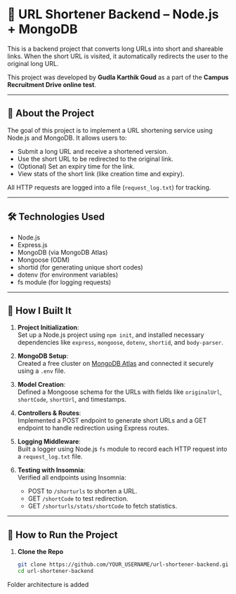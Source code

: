 # 🔗 URL Shortener Backend – Node.js + MongoDB

This is a backend project that converts long URLs into short and shareable links. When the short URL is visited, it automatically redirects the user to the original long URL.

This project was developed by **Gudla Karthik Goud** as a part of the **Campus Recruitment Drive online test**.

---

## 📌 About the Project

The goal of this project is to implement a URL shortening service using Node.js and MongoDB. It allows users to:

- Submit a long URL and receive a shortened version.
- Use the short URL to be redirected to the original link.
- (Optional) Set an expiry time for the link.
- View stats of the short link (like creation time and expiry).

All HTTP requests are logged into a file (`request_log.txt`) for tracking.

---

## 🛠️ Technologies Used

- Node.js
- Express.js
- MongoDB (via MongoDB Atlas)
- Mongoose (ODM)
- shortid (for generating unique short codes)
- dotenv (for environment variables)
- fs module (for logging requests)

---

## 🚀 How I Built It

1. **Project Initialization**:  
   Set up a Node.js project using `npm init`, and installed necessary dependencies like `express`, `mongoose`, `dotenv`, `shortid`, and `body-parser`.

2. **MongoDB Setup**:  
   Created a free cluster on [MongoDB Atlas](https://www.mongodb.com/cloud/atlas) and connected it securely using a `.env` file.

3. **Model Creation**:  
   Defined a Mongoose schema for the URLs with fields like `originalUrl`, `shortCode`, `shortUrl`, and timestamps.

4. **Controllers & Routes**:  
   Implemented a POST endpoint to generate short URLs and a GET endpoint to handle redirection using Express routes.

5. **Logging Middleware**:  
   Built a logger using Node.js `fs` module to record each HTTP request into a `request_log.txt` file.

6. **Testing with Insomnia**:  
   Verified all endpoints using Insomnia:
   - POST to `/shorturls` to shorten a URL.
   - GET `/shortCode` to test redirection.
   - GET `/shorturls/stats/shortCode` to fetch statistics.

---

## 🔧 How to Run the Project

1. **Clone the Repo**
   ```bash
   git clone https://github.com/YOUR_USERNAME/url-shortener-backend.git
   cd url-shortener-backend
Folder architecture is added
